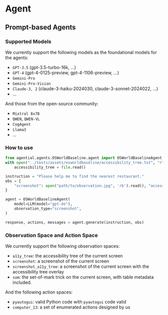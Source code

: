 # Agent
## Prompt-based Agents

### Supported Models
We currently support the following models as the foundational models for the agents:
- `GPT-3.5` (gpt-3.5-turbo-16k, ...)
- `GPT-4` (gpt-4-0125-preview, gpt-4-1106-preview, ...)
- `Gemini-Pro`
- `Gemini-Pro-Vision`
- `Claude-3, 2` (claude-3-haiku-2024030, claude-3-sonnet-2024022, ...)
- ...

And those from the open-source community:
- `Mixtral 8x7B`
- `QWEN`, `QWEN-VL`
- `CogAgent`
- `Llama3`
- ...

### How to use

```python
from agential.agents.OSWorldBaseline.agent import OSWorldBaselineAgent
with open("../tests/assets/osworldbaseline/accessibility_tree.txt", "r", encoding="utf-8") as file:
    accessibility_tree = file.read()

instruction = "Please help me to find the nearest restaurant."
obs = {
    "screenshot": open("path/to/observation.jpg", 'rb').read(), "accessibility_tree": accessibility_tree
}

agent = OSWorldBaselineAgent(
    model=LLM(model="gpt-4o"),
    observation_type="screenshot",
)

response, actions, messages = agent.generate(instruction, obs)
```

### Observation Space and Action Space
We currently support the following observation spaces:
- `a11y_tree`: the accessibility tree of the current screen
- `screenshot`: a screenshot of the current screen
- `screenshot_a11y_tree`: a screenshot of the current screen with the accessibility tree overlay
- `som`: the set-of-mark trick on the current screen, with table metadata included.

And the following action spaces:
- `pyautogui`: valid Python code with `pyautogui` code valid
- `computer_13`: a set of enumerated actions designed by us
```
